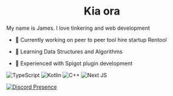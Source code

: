 <h1 align="center">Kia ora</h1>

My name is James. I love tinkering and web development

- 🔭 Currently working on peer to peer tool hire startup Rentool

- 🌱 Learning Data Structures and Algorithms

- 💬 Experienced with Spigot plugin development

![TypeScript](https://img.shields.io/badge/typescript-%23007ACC.svg?style=for-the-badge&logo=typescript&logoColor=white)
![Kotlin](https://img.shields.io/badge/kotlin-%237F52FF.svg?style=for-the-badge&logo=kotlin&logoColor=white)
![C++](https://img.shields.io/badge/c++-%2300599C.svg?style=for-the-badge&logo=c%2B%2B&logoColor=white)
![Next JS](https://img.shields.io/badge/Next-black?style=for-the-badge&logo=next.js&logoColor=white)

[![Discord Presence](https://lanyard.cnrad.dev/api/335160841026404353?showDisplayName=true&hideBadges=true)](https://discord.com/users/335160841026404353)
